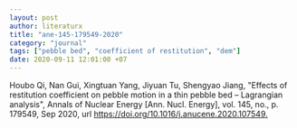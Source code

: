```yaml
---
layout: post
author: literaturx
title: "ane-145-179549-2020"
category: "journal"
tags: ["pebble bed", "coefficient of restitution", "dem"]
date: 2020-09-11 12:01:00 +07
---
```


Houbo Qi, Nan Gui, Xingtuan Yang, Jiyuan Tu, Shengyao Jiang, "Effects of restitution coefficient on pebble motion in a thin pebble bed – Lagrangian analysis", Annals of Nuclear Energy [Ann. Nucl. Energy], vol. 145, no., p. 179549, Sep 2020, url <https://doi.org/10.1016/j.anucene.2020.107549>[.](https://drive.google.com/file/d/1d-McsMctrhWINMDR1jcDnd_WHZyWIDCi/view?usp=sharing)
